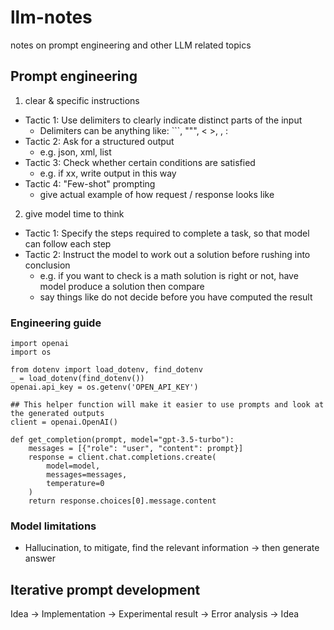 # llm-notes
notes on prompt engineering and other LLM related topics

## Prompt engineering
1. clear & specific instructions
- Tactic 1: Use delimiters to clearly indicate distinct parts of the input
    - Delimiters can be anything like: ```, """, < >, <tag> </tag>, :
- Tactic 2: Ask for a structured output
    - e.g. json, xml, list
- Tactic 3: Check whether certain conditions are satisfied
    - e.g. if xx, write output in this way
- Tactic 4: "Few-shot" prompting
    - give actual example of how request / response looks like
2. give model time to think
- Tactic 1: Specify the steps required to complete a task, so that model can follow each step
- Tactic 2: Instruct the model to work out a solution before rushing into conclusion
    - e.g. if you want to check is a math solution is right or not, have model produce a solution then compare
    - say things like do not decide before you have computed the result

### Engineering guide
```
import openai
import os

from dotenv import load_dotenv, find_dotenv
_ = load_dotenv(find_dotenv())
openai.api_key = os.getenv('OPEN_API_KEY')

## This helper function will make it easier to use prompts and look at the generated outputs
client = openai.OpenAI()

def get_completion(prompt, model="gpt-3.5-turbo"):
    messages = [{"role": "user", "content": prompt}]
    response = client.chat.completions.create(
        model=model,
        messages=messages,
        temperature=0
    )
    return response.choices[0].message.content
```

### Model limitations
- Hallucination, to mitigate, find the relevant information -> then generate answer

## Iterative prompt development
Idea -> Implementation -> Experimental result -> Error analysis -> Idea

